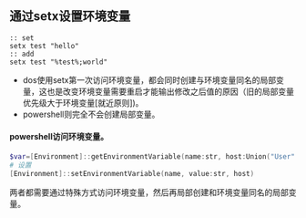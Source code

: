 
## 通过setx设置环境变量
``` batch
:: set
setx test "hello"
:: add
setx test "%test%;world"
```
- dos使用setx第一次访问环境变量，都会同时创建与环境变量同名的局部变量，这也是改变环境变量需要重启才能输出修改之后值的原因（旧的局部变量优先级大于环境变量\[就近原则])。
- powershell则完全不会创建局部变量。
#### powershell访问环境变量。
``` powershell
$var=[Environment]::getEnvironmentVariable(name:str, host:Union("User"|"Machine"))
# 设置
[Environment]::setEnvironmentVariable(name, value:str, host)
```
两者都需要通过特殊方式访问环境变量，然后再局部创建和环境变量同名的局部变量。